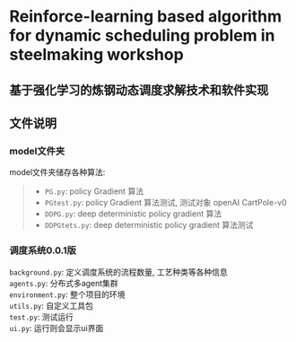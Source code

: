 # Reinforce-learning based algorithm for dynamic scheduling problem in steelmaking workshop
基于强化学习的炼钢动态调度求解技术和软件实现
------

## 文件说明
### model文件夹
model文件夹储存各种算法:  
> * `PG.py`: policy Gradient 算法  
> * `PGtest.py`: policy Gradient 算法测试, 测试对象 openAI CartPole-v0  
> * `DDPG.py`: deep deterministic policy gradient 算法  
> * `DDPGtets.py`: deep deterministic policy gradient 算法测试  

### 调度系统0.0.1版
`background.py`: 定义调度系统的流程数量, 工艺种类等各种信息  
`agents.py`: 分布式多agent集群  
`environment.py`: 整个项目的环境  
`utils.py`: 自定义工具包  
`test.py`: 测试运行  
`ui.py`: 运行则会显示ui界面  